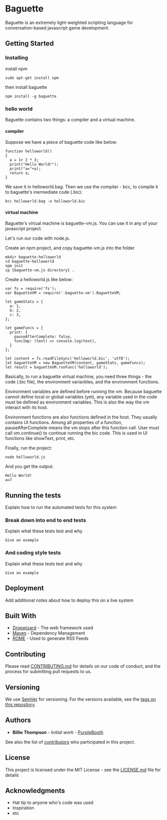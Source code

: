 # Baguette

Baguette is an extremely light-weighted scripting language for conversation-based javascript game development.

## Getting Started

### Installing

install npm

```
sudo apt-get install npm
```

then install baguette

```
npm install -g baguette
```

### hello world

Baguette contains two things: a compiler and a virtual machine.

#### compiler

Suppose we have a piece of baguette code like below:

```
function helloworld()
{
  a = 1+ 2 * 3;
  print("Hello World!");
  print("a="+a);
  return a;
}
```

We save it in helloworld.bag. Then we use the compiler - bcc, to compile it to baguette's inermediate code (.bic):

```
bcc helloworld.bag -o helloworld.bic
```

#### virtual machine

Baguette's virtual machine is baguette-vm.js. You can use it in any of your javascript project.

Let's run our code with node.js.

Create an npm project, and copy baguette-vm.js into the folder

```
mkdir baguette-helloworld
cd baguette-helloworld
npm init
cp {baguette-vm.js directory} .
```

Create a helloworld.js like below:

```
var fs = require('fs');
var BaguetteVM = require('.baguette-vm').BaguetteVM;

let gameStats = {
  a: 1,
  b: 2,
  c: 3,
};

let gameFuncs = {
  print: {
    pauseAfterComplete: false,
    funcImp: (text) => console.log(text),
  }
};

let content = fs.readFileSync('helloworld.bic', 'utf8');
let baguetteVM = new BaguetteVM(content, gameStats, gameFuncs);
let result = baguetteVM.runFunc('helloworld');
```

Basically, to run a baguette virtual machine, you need three things - the code (.bic file), the environment variavbles, and the environment functions.

Environment variables are defined before running the vm. Because baguette cannot define local or global variables (yet), any variable used in the code must be defined as environment variables. This is also the way the vm interact with its host.

Environment functions are also functions defined in the host. They usually contains UI functions. Among all properties of a function, pauseAfterComplete means the vm stops after this function call. User must call vm.continue() to continue running the bic code. This is used in UI functions like showText, print, etc.

Finally, run the project:

```
node helloworld.js
```

And you get the output:
```
Hello World!
a=7
```

## Running the tests

Explain how to run the automated tests for this system

### Break down into end to end tests

Explain what these tests test and why

```
Give an example
```

### And coding style tests

Explain what these tests test and why

```
Give an example
```

## Deployment

Add additional notes about how to deploy this on a live system

## Built With

* [Dropwizard](http://www.dropwizard.io/1.0.2/docs/) - The web framework used
* [Maven](https://maven.apache.org/) - Dependency Management
* [ROME](https://rometools.github.io/rome/) - Used to generate RSS Feeds

## Contributing

Please read [CONTRIBUTING.md](https://gist.github.com/PurpleBooth/b24679402957c63ec426) for details on our code of conduct, and the process for submitting pull requests to us.

## Versioning

We use [SemVer](http://semver.org/) for versioning. For the versions available, see the [tags on this repository](https://github.com/your/project/tags). 

## Authors

* **Billie Thompson** - *Initial work* - [PurpleBooth](https://github.com/PurpleBooth)

See also the list of [contributors](https://github.com/your/project/contributors) who participated in this project.

## License

This project is licensed under the MIT License - see the [LICENSE.md](LICENSE.md) file for details

## Acknowledgments

* Hat tip to anyone who's code was used
* Inspiration
* etc

